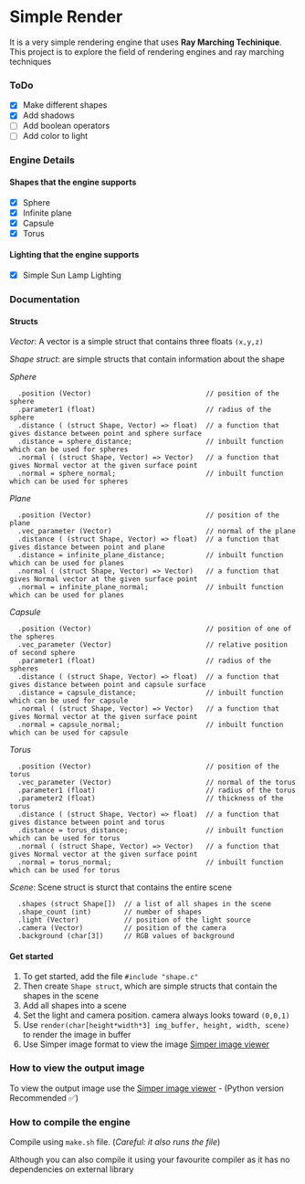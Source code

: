 # Simple Render
It is a very simple rendering engine that uses **Ray Marching Techinique**. This project is to explore the field of rendering engines and ray marching techniques

### ToDo
- [x] Make different shapes
- [x] Add shadows
- [ ] Add boolean operators
- [ ] Add color to light

### Engine Details

#### Shapes that the engine supports
- [x] Sphere
- [x] Infinite plane
- [x] Capsule
- [x] Torus

#### Lighting that the engine supports
- [x] Simple Sun Lamp Lighting

### Documentation

#### Structs
*Vector*: A vector is a simple struct that contains three floats `(x,y,z)`

*Shape struct*: are simple structs that contain information about the shape

*Sphere*
```
  .position (Vector)                            // position of the sphere
  .parameter1 (float)                           // radius of the sphere
  .distance ( (struct Shape, Vector) => float)  // a function that gives distance between point and sphere surface 
  .distance = sphere_distance;                  // inbuilt function which can be used for spheres
  .normal ( (struct Shape, Vector) => Vector)   // a function that gives Normal vector at the given surface point
  .normal = sphere_normal;                      // inbuilt function which can be used for spheres
```

*Plane*
```
  .position (Vector)                            // position of the plane
  .vec_parameter (Vector)                       // normal of the plane
  .distance ( (struct Shape, Vector) => float)  // a function that gives distance between point and plane 
  .distance = infinite_plane_distance;          // inbuilt function which can be used for planes
  .normal ( (struct Shape, Vector) => Vector)   // a function that gives Normal vector at the given surface point
  .normal = infinite_plane_normal;              // inbuilt function which can be used for planes
```

*Capsule*
```
  .position (Vector)                            // position of one of the spheres
  .vec_parameter (Vector)                       // relative position of second sphere
  .parameter1 (float)                           // radius of the spheres
  .distance ( (struct Shape, Vector) => float)  // a function that gives distance between point and capsule surface 
  .distance = capsule_distance;                 // inbuilt function which can be used for capsule
  .normal ( (struct Shape, Vector) => Vector)   // a function that gives Normal vector at the given surface point
  .normal = capsule_normal;                     // inbuilt function which can be used for capsule
```

*Torus*
```
  .position (Vector)                            // position of the torus
  .vec_parameter (Vector)                       // normal of the torus
  .parameter1 (float)                           // radius of the torus
  .parameter2 (float)                           // thickness of the torus
  .distance ( (struct Shape, Vector) => float)  // a function that gives distance between point and torus 
  .distance = torus_distance;                   // inbuilt function which can be used for torus
  .normal ( (struct Shape, Vector) => Vector)   // a function that gives Normal vector at the given surface point
  .normal = torus_normal;                       // inbuilt function which can be used for torus
```

*Scene*: Scene struct is sturct that contains the entire scene 
```
  .shapes (struct Shape[])  // a list of all shapes in the scene
  .shape_count (int)        // number of shapes
  .light (Vector)           // position of the light source
  .camera (Vector)          // position of the camera
  .background (char[3])     // RGB values of background
```

#### Get started 

1. To get started, add the file `#include "shape.c"`
2. Then create `Shape struct`, which are simple structs that contain the shapes in the scene
3. Add all shapes into a scene
4. Set the light and camera position. camera always looks toward `(0,0,1)`
5. Use `render(char[height*width*3] img_buffer, height, width, scene)` to render the image in buffer
6. Use Simper image format to view the image [Simper image viewer](https://github.com/bhaskar0120/Simper)


### How to view the output image
To view the output image use the [Simper image viewer](https://github.com/bhaskar0120/Simper) - (Python version Recommended ✅)

### How to compile the engine
Compile using `make.sh` file. (_Careful: it also runs the file_)

Although you can also compile it using your favourite compiler as it has no dependencies on external library
